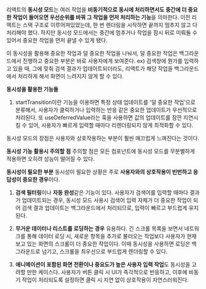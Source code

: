리액트의 <strong>동시성 모드</strong>는 여러 작업을 <strong>비동기적으로 동시에 처리하면서도 중간에 더 중요한 작업이 들어오면 우선순위를 바꿔 그 작업을 먼저 처리하는 기능</strong>을 의마한다.
이전 리액트는 스택 구조로 이루어져있었는데, 한 번 렌더링을 시작하면 끝까지 멈추지 않고 다 처리해야 했다.
하지만 동시성 모드에서는 중간에 멈추거나 작업을 잠시 뒤로 미뤄둘 수 있어서 중요한 작업을 먼저 끝낼 수 있게 됐다.

이 동시성을 활용해 중요한 작업과 덜 중요한 작업을 나눠서, 덜 중요한 작업은 백그라운드에서 진행하고 중요한 부분은 바로 사용자에게 보여준다.
ex) 검색창에 뭔가를 입력하고 있을 때, 그에 맞춰 검색 결과가 업데이트되더라도, 리액트가 해당 작업을 백그라운드에서 처리하게 해서 화면이 느려지지 않게 할 수 있다.

<strong>동시성을 활용한 기능들</strong>

1. startTransition이란 기능을 이용하면 특정 상태 업데이트를 '덜 중요한 작업'으로 분류해서, 사용자가 클릭하거나 입력하는 반응 같은 중요한 업데이트가 우선적으로 처리된다. 또 useDeferredValue라는 훅을 사용하면 값의 업데이트를 잠깐 지연시킬 수 있어, 사용자가 빠르게 입력할 때마다 리렌더링되지 않게 최적화할 수 있다.

동시성 모드의 장점은 사용자와 상호작용하는 부분이 훨씬 매끄럽게 느껴진다는 것이다.

<strong>동시성 기능 활용시 주의할 점</strong>
주의할 점은 모든 컴포넌트에 동시성 모드를 무분별하게 적용하면 오히려 성능이 떨어질 수 있다.

<strong>동시성이 필요한 부분</strong>
동시성이 필요한 상황은 주로 <strong>사용자와의 상호작용이 빈번하고 응답성이 중요한 경우</strong>이다.

1. <strong>검색 필터링</strong>이나 <strong>자동 완성</strong>같은 기능이 있다. 사용자가 검색어를 입력할 때마다 결과가 업데이트되는 경우, 동시성 모드 사용시 검색어 입력 자체가 더 중요한 작업이 되어 검색 결과 업데이트는 백그라운드에서 처리되므로, 입력이 빠르고 부드럽게 유지된다.

2. <strong>무거운 데이터나 리스트를 로딩하는 경우</strong> 유용하다. 긴 스크롤 목록을 보면서 네트워크를 통해 데이터 로딩 시, 새로운 항목을 추가로 불러오는 작업보다 사용자가 현재 보고 있는 화면의 스크롤이 더 중요한 작업이다. 이때 동시성을 사용하면 로딩은 백그라운드로 넘기고, 스크롤을 최우선으로 부드럽게 렌더링할 수 있다.

3. <strong>애니메이션이 포함된 화면 전환이나 중요도가 높은 사용자 입력 작업</strong>도 동시성을 고려할 만한 케이스다. 사용자가 버튼 클릭 시 UI가 즉각적으로 반응하고, 이후에 비동기 작업이 처리되도록 설정하면 클릭 시 지연 없이 상호작용이 자연스러워진다.
